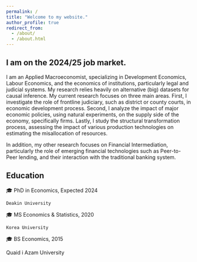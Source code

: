 ```yaml
---
permalink: /
title: "Welcome to my website."
author_profile: true
redirect_from: 
  - /about/
  - /about.html
---
```


I am on the 2024/25 job market.
---

I am an Applied Macroeconomist, specializing in Development Economics, Labour Economics, and the economics of institutions, particularly legal and judicial systems. My research relies heavily on alternative (big) datasets for causal inference. My current research focuses on three main areas. First, I investigate the role of frontline judiciary, such as district or county courts, in economic development process. Second, I analyze the impact of major economic policies, using natural experiments, on the supply side of the economy, specifically firms. Lastly, I study the structural transformation process, assessing the impact of various production technologies on estimating the misallocation of resources. 

In addition, my other research focuses on Financial Intermediation, particularly the role of emerging financial technologies such as Peer-to-Peer lending, and their interaction with the traditional banking system.

## Education

 &#127891; PhD in Economics, Expected 2024
 
    Deakin University

 &#127891; MS Economics & Statistics, 2020
 
    Korea University
  
 &#127891; BS Economics, 2015
 
   Quaid i Azam University


